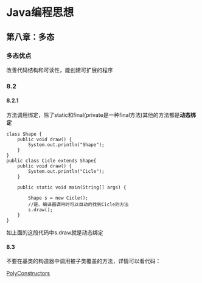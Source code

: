 # Java编程思想

## 第八章：多态

### 多态优点

改善代码结构和可读性，能创建可扩展的程序

### 8.2

#### 8.2.1

方法调用绑定，除了static和final(private是一种final方法)其他的方法都是**动态绑定**

	class Shape {
	    public void draw() {
	        System.out.println("Shape");
	    }
	}
	public class Cicle extends Shape{
	    public void draw() {
	        System.out.println("Cicle");
	    }
	
	    public static void main(String[] args) {
			
	        Shape s = new Cicle();
			//是、编译器调用时可以自动的找到Cicle的方法
	        s.draw();
	    }
	}

如上面的这段代码中s.draw就是动态绑定

#### 8.3

不要在基类的构造器中调用被子类覆盖的方法，详情可以看代码：

[PolyConstructors](https://github.com/shanyao19940801/BookeNote/blob/master/ThinkingInJava/think-first/src/com/thinkf/chapter08/c03/PolyConstructors.java)